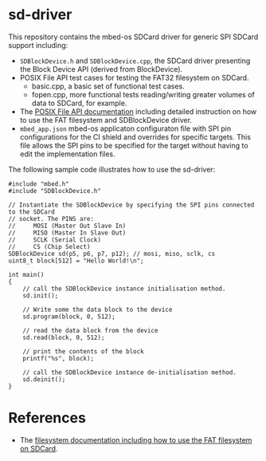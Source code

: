# sd-driver

This repository contains the mbed-os SDCard driver for generic SPI SDCard support including:

- `SDBlockDevice.h` and `SDBlockDevice.cpp`, the SDCard driver presenting the Block Device API (derived from BlockDevice).
- POSIX File API test cases for testing the FAT32 filesystem on SDCard.
    - basic.cpp, a basic set of functional test cases.
    - fopen.cpp, more functional tests reading/writing greater volumes of data to SDCard, for example.
- The [POSIX File API documentation][FS_README] including detailed instruction on how to use the FAT filesystem and SDBlockDevice driver. 
- `mbed_app.json` mbed-os applicaton configuraton file with SPI pin configurations for the CI shield and overrides for specific targets. 
   This file allows the SPI pins to be specified for the target without having to edit the implementation files.

The following sample code illustrates how to use the sd-driver: 


    #include "mbed.h"
    #include "SDBlockDevice.h"

    // Instantiate the SDBlockDevice by specifying the SPI pins connected to the SDCard 
    // socket. The PINS are:
    //     MOSI (Master Out Slave In)
    //     MISO (Master In Slave Out)
    //     SCLK (Serial Clock)
    //     CS (Chip Select)
    SDBlockDevice sd(p5, p6, p7, p12); // mosi, miso, sclk, cs
    uint8_t block[512] = "Hello World!\n";
    
    int main() 
    {
        // call the SDBlockDevice instance initialisation method.
        sd.init();
        
        // Write some the data block to the device 
        sd.program(block, 0, 512);
        
        // read the data block from the device
        sd.read(block, 0, 512);
        
        // print the contents of the block
        printf("%s", block);
        
        // call the SDBlockDevice instance de-initialisation method.
        sd.deinit();
    }

# References 

* The [filesystem documentation including how to use the FAT filesystem on SDCard][FS_README].

[FS_README]: features\filesystem\README.md